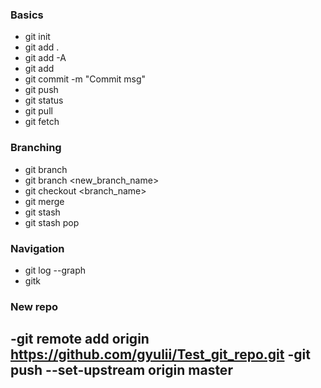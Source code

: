 
### Basics

- git init
- git add .
- git add -A 
- git add <filename>
- git commit -m "Commit msg"
- git push
- git status
- git pull 
- git fetch 


### Branching 

- git branch 
- git branch <new_branch_name>
- git checkout <branch_name>
- git merge 
- git stash
- git stash pop 

### Navigation

- git log --graph
- gitk

### New repo

-git remote add origin https://github.com/gyulii/Test_git_repo.git
-git push --set-upstream origin master
-